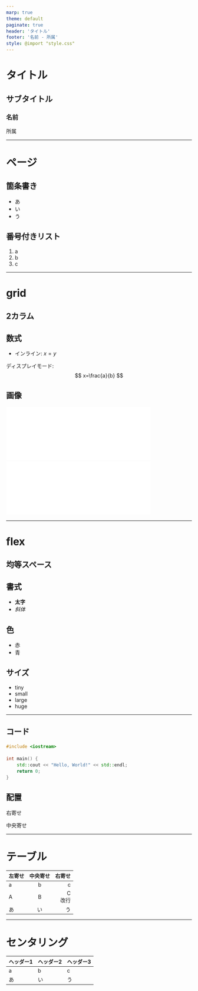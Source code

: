 ```yaml
---
marp: true
theme: default
paginate: true
header: 'タイトル'
footer: '名前 - 所属'
style: @import "style.css"
---
```


<!-- タイトルのみページ番号スキップ -->
<!-- _paginate: skip -->
# タイトル
## サブタイトル
### 名前
所属

---

# ページ
## 箇条書き
- あ
- い
- う

## 番号付きリスト
1. a
1. b
1. c

---

# grid
## 2カラム

<div class="grid cols2">
<div>

## 数式
- インライン: $x=y$

ディスプレイモード:
$$
x=\frac{a}{b}
$$
</div>

<div>

## 画像
![](fig/sample.svg)
![height:100](fig/sample.svg)

</div>

</div>

---
# flex
## 均等スペース
<div class="flex horizontal-evenly">

<div>

## 書式
- **太字**
- *斜体*

</div>

<div>

## 色
- <span class="red">赤</span>
- <span class="blue">青</span>

</div>

<div>

## サイズ
- <span class="tiny">tiny</span>
- <span class="small">small</span>
- <span class="large">large</span>
- <span class="huge">huge</span>

</div>

</div>

---


## コード

```c++
#include <iostream>

int main() {
    std::cout << "Hello, World!" << std::endl;
    return 0;
}
```

## 配置
<p class="text-right">右寄せ</p>
<p class="text-center">中央寄せ</p>



---

# テーブル
| 左寄せ | 中央寄せ | 右寄せ |
|---|:---:|---:|
| a | b | c |
| A | B | C<br>改行 |
| あ | い | う |

---

# センタリング

<div class="grid horizontal-center">

| ヘッダー1 | ヘッダー2 | ヘッダー3 |
|---|---|---|
| a | b | c |
| あ | い | う |

</div>
